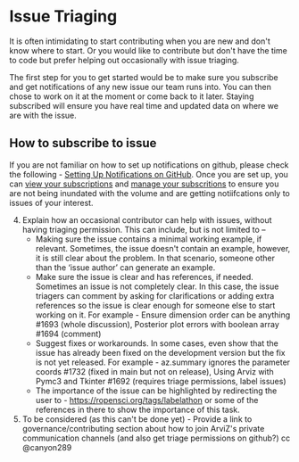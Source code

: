# Issue Triaging

It is often intimidating to start contributing when you are new and don't know where to start. Or you would like to contribute but don't have the time to code but prefer helping out occasionally with issue triaging. 

The first step for you to get started would be to make sure you subscribe and get notifications of any new issue our team runs into. You can then chose to work on it at the moment or come back to it later. Staying subscribed will ensure you have real time and updated data on where we are with the issue. 

## How to subscribe to issue 

If you are not familiar on how to set up notifications on github, please check the following - [Setting Up Notifications on GitHub](https://docs.github.com/en/github/managing-subscriptions-and-notifications-on-github/setting-up-notifications).
Once you are set up, you can [view your subscriptions](https://docs.github.com/en/github/managing-subscriptions-and-notifications-on-github/managing-subscriptions-for-activity-on-github/viewing-your-subscriptions) and [manage your subscritions](https://docs.github.com/en/github/managing-subscriptions-and-notifications-on-github/managing-subscriptions-for-activity-on-github/managing-your-subscriptions) to ensure you are not being inundated with the volume and are getting notiifcations only to issues of your interest. 






4.	Explain how an occasional contributor can help with issues, without having triaging permission. This can include, but is not limited to –
    - Making sure the issue contains a minimal working example, if relevant. Sometimes, the issue doesn't contain an example, however, it is still clear about the problem. In that       scenario, someone other than the ‘issue author’ can generate an example.
    - Make sure the issue is clear and has references, if needed. Sometimes an issue is not completely clear. In this case,  the issue triagers can comment by asking for                 clarifications or adding extra references so the issue is clear enough for someone else to start working on it. For example - Ensure dimension order can be anything #1693         (whole discussion), Posterior plot errors with boolean array #1694 (comment)
    - Suggest fixes or workarounds. In some cases, even show that the issue has already been fixed on the development version but the fix is not yet released. For example -             az.summary ignores the parameter coords #1732 (fixed in main but not on release), Using Arviz with Pymc3 and Tkinter #1692 (requires triage permissions, label issues)
    - The importance of the issue can be highlighted by redirecting the user to  - https://ropensci.org/tags/labelathon or some of the references in there to show the importance          of this task.
5.	To be considered (as this can't be done yet)  - Provide a link to governance/contributing section about how to join ArviZ's private communication channels (and also get triage     permissions on github?) cc @canyon289


